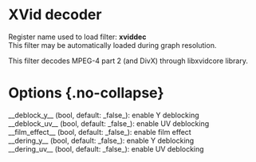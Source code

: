 <!-- automatically generated - do not edit, patch gpac/applications/gpac/gpac.c -->

# XVid decoder  
  
Register name used to load filter: __xviddec__  
This filter may be automatically loaded during graph resolution.  
  
This filter decodes MPEG-4 part 2 (and DivX) through libxvidcore library.  
  

# Options  {.no-collapse}  
  
<div markdown class="option">  
<a id="deblock_y">__deblock_y__</a> (bool, default: _false_): enable Y deblocking  
</div>  
<div markdown class="option">  
<a id="deblock_uv">__deblock_uv__</a> (bool, default: _false_): enable UV deblocking  
</div>  
<div markdown class="option">  
<a id="film_effect">__film_effect__</a> (bool, default: _false_): enable film effect  
</div>  
<div markdown class="option">  
<a id="dering_y">__dering_y__</a> (bool, default: _false_): enable Y deblocking  
</div>  
<div markdown class="option">  
<a id="dering_uv">__dering_uv__</a> (bool, default: _false_): enable UV deblocking  
</div>  
  
